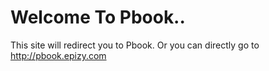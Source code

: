 # Welcome To Pbook..
This site will redirect you to Pbook.
Or you can directly go to http://pbook.epizy.com
